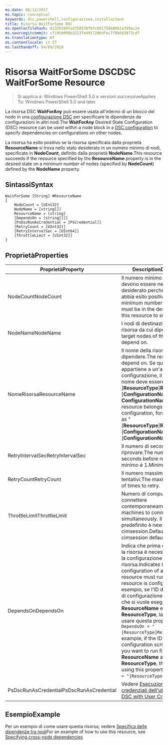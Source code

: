 ```yaml
---
ms.date: 06/12/2017
ms.topic: conceptual
keywords: dsc,powershell,configurazione,installazione
title: Risorsa WaitForSome DSC
ms.openlocfilehash: 8132b584fad350530f6fc80175980881a399ac2e
ms.sourcegitcommit: cf195b090b3223fa4917206dfec7f0b603873cdf
ms.translationtype: HT
ms.contentlocale: it-IT
ms.lasthandoff: 04/09/2018
---
```

# <a name="dsc-waitforsome-resource"></a><span data-ttu-id="9b951-103">Risorsa WaitForSome DSC</span><span class="sxs-lookup"><span data-stu-id="9b951-103">DSC WaitForSome Resource</span></span>

> <span data-ttu-id="9b951-104">Si applica a: Windows PowerShell 5.0 e versioni successive</span><span class="sxs-lookup"><span data-stu-id="9b951-104">Applies To: Windows PowerShell 5.0 and later</span></span>

<span data-ttu-id="9b951-105">La risorsa DSC **WaitForAny** può essere usata all'interno di un blocco del nodo in una [configurazione DSC](configurations.md) per specificare le dipendenze da configurazioni in altri nodi.</span><span class="sxs-lookup"><span data-stu-id="9b951-105">The **WaitForAny** Desired State Configuration (DSC) resource can be used within a node block in a [DSC configuration](configurations.md) to specify dependencies on configurations on other nodes.</span></span>

<span data-ttu-id="9b951-106">La risorsa ha esito positivo se la risorsa specificata dalla proprietà **ResourceName** si trova nello stato desiderato in un numero minimo di nodi, specificato in **NodeCount**, definito dalla proprietà **NodeName**.</span><span class="sxs-lookup"><span data-stu-id="9b951-106">This resource succeeds if the resource specified by the **ResourceName** property is in the desired state on a minimum number of nodes (specified by **NodeCount**) defined by the **NodeName** property.</span></span>


## <a name="syntax"></a><span data-ttu-id="9b951-107">Sintassi</span><span class="sxs-lookup"><span data-stu-id="9b951-107">Syntax</span></span>

```
WaitForSome [String] #ResourceName
{
    NodeCount = [UInt32]
    NodeName = [string[]]
    ResourceName = [string]
    [DependsOn = [string[]]]
    [PsDscRunAsCredential = [PSCredential]]
    [RetryCount = [UInt32]]
    [RetryIntervalSec = [UInt64]]
    [ThrottleLimit = [UInt32]]
}
```

## <a name="properties"></a><span data-ttu-id="9b951-108">Proprietà</span><span class="sxs-lookup"><span data-stu-id="9b951-108">Properties</span></span>

|  <span data-ttu-id="9b951-109">Proprietà</span><span class="sxs-lookup"><span data-stu-id="9b951-109">Property</span></span>  |  <span data-ttu-id="9b951-110">Description</span><span class="sxs-lookup"><span data-stu-id="9b951-110">Description</span></span>   |
|---|---|
| <span data-ttu-id="9b951-111">NodeCount</span><span class="sxs-lookup"><span data-stu-id="9b951-111">NodeCount</span></span>| <span data-ttu-id="9b951-112">Il numero minimo di nodi che devono essere nello stato desiderato perché la risorsa abbia esito positivo.</span><span class="sxs-lookup"><span data-stu-id="9b951-112">The minimum number of nodes that must be in the desired state for this resource to succeed.</span></span>|
| <span data-ttu-id="9b951-113">NodeName</span><span class="sxs-lookup"><span data-stu-id="9b951-113">NodeName</span></span>| <span data-ttu-id="9b951-114">I nodi di destinazione della risorsa da cui dipendere.</span><span class="sxs-lookup"><span data-stu-id="9b951-114">The target nodes of the resource to depend on.</span></span>|
| <span data-ttu-id="9b951-115">NomeRisorsa</span><span class="sxs-lookup"><span data-stu-id="9b951-115">ResourceName</span></span>| <span data-ttu-id="9b951-116">Il nome della risorsa da cui dipendere.</span><span class="sxs-lookup"><span data-stu-id="9b951-116">The resource name to depend on.</span></span> <span data-ttu-id="9b951-117">Se questa risorsa appartiene a un'altra configurazione, il formato del nome deve essere "[__ResourceType__]__ResourceName__:: [__ConfigurationName__]: [ __ConfigurationName__] "</span><span class="sxs-lookup"><span data-stu-id="9b951-117">If this resource belongs to a different configuration, format the name as "[__ResourceType__]__ResourceName__::[__ConfigurationName__]::[__ConfigurationName__]"</span></span>|
| <span data-ttu-id="9b951-118">RetryIntervalSec</span><span class="sxs-lookup"><span data-stu-id="9b951-118">RetryIntervalSec</span></span>| <span data-ttu-id="9b951-119">Il numero di secondi prima di riprovare.</span><span class="sxs-lookup"><span data-stu-id="9b951-119">The number of seconds before retrying.</span></span> <span data-ttu-id="9b951-120">Il valore minimo è 1.</span><span class="sxs-lookup"><span data-stu-id="9b951-120">Minimum is 1.</span></span>|
| <span data-ttu-id="9b951-121">RetryCount</span><span class="sxs-lookup"><span data-stu-id="9b951-121">RetryCount</span></span>| <span data-ttu-id="9b951-122">Il numero massimo di tentativi.</span><span class="sxs-lookup"><span data-stu-id="9b951-122">The maximum number of times to retry.</span></span>|
| <span data-ttu-id="9b951-123">ThrottleLimit</span><span class="sxs-lookup"><span data-stu-id="9b951-123">ThrottleLimit</span></span>| <span data-ttu-id="9b951-124">Numero di computer da connettere contemporaneamente.</span><span class="sxs-lookup"><span data-stu-id="9b951-124">Number of machines to connect simultaneously.</span></span> <span data-ttu-id="9b951-125">Il valore predefinito è new-cimsession.</span><span class="sxs-lookup"><span data-stu-id="9b951-125">Default is new-cimsession default.</span></span>|
| <span data-ttu-id="9b951-126">DependsOn</span><span class="sxs-lookup"><span data-stu-id="9b951-126">DependsOn</span></span> | <span data-ttu-id="9b951-127">Indica che prima di configurare la risorsa è necessario eseguire la configurazione di un'altra risorsa.</span><span class="sxs-lookup"><span data-stu-id="9b951-127">Indicates that the configuration of another resource must run before this resource is configured.</span></span> <span data-ttu-id="9b951-128">Ad esempio, se l'ID del blocco script di configurazione della risorsa che si vuole eseguire per primo è __ResourceName__ e il tipo è __ResourceType__, la sintassi per usare questa proprietà è `DependsOn = "[ResourceType]ResourceName"`.</span><span class="sxs-lookup"><span data-stu-id="9b951-128">For example, if the ID of the resource configuration script block that you want to run first is __ResourceName__ and its type is __ResourceType__, the syntax for using this property is `DependsOn = "[ResourceType]ResourceName"`.</span></span>|
| <span data-ttu-id="9b951-129">PsDscRunAsCredential</span><span class="sxs-lookup"><span data-stu-id="9b951-129">PsDscRunAsCredential</span></span> | <span data-ttu-id="9b951-130">Vedere [Esecuzione di DSC con le credenziali dell'utente](https://docs.microsoft.com/powershell/dsc/runasuser)</span><span class="sxs-lookup"><span data-stu-id="9b951-130">See [Using DSC with User Credentials](https://docs.microsoft.com/powershell/dsc/runasuser)</span></span> |


## <a name="example"></a><span data-ttu-id="9b951-131">Esempio</span><span class="sxs-lookup"><span data-stu-id="9b951-131">Example</span></span>

<span data-ttu-id="9b951-132">Per un esempio di come usare questa risorsa, vedere [Specifica delle dipendenze tra nodi](crossNodeDependencies.md)</span><span class="sxs-lookup"><span data-stu-id="9b951-132">For an example of how to use this resource, see [Specifying cross-node dependencies](crossNodeDependencies.md)</span></span>